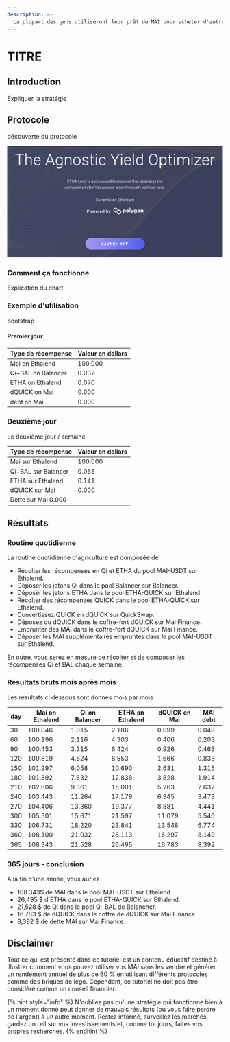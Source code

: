 ```yaml
---
description: >-
  La plupart des gens utiliseront leur prêt de MAI pour acheter d'autres assets. Cependant, certaines stratégies très intéressantes peuvent être utilisées avec le MAI. ETHALEND est l'une d'entre elles.
---
```


# TITRE

## Introduction

Expliquer la stratégie

## Protocole 

découverte du protocole

![](../../.gitbook/assets/Ethalend-1.png)

### Comment ça fonctionne 

Explication du chart

### Exemple d'utilisation 

bootstrap

#### Premier jour


| Type de récompense | Valeur en dollars |
| ------------------ | ---------------- |
| Mai on Ethalend    | 100.000          |
| Qi+BAL on Balancer | 0.032            |
| ETHA on Ethalend   | 0.070            |
| dQUICK on Mai      | 0.000            |
| debt on Mai        | 0.000            |

### Deuxième jour

Le deuxième jour / semaine 

| Type de récompense | Valeur en dollars |
| ------------------ | ---------------- |
| Mai sur Ethalend | 100.000 |
| Qi+BAL sur Balancer | 0.065 |
| ETHA sur Ethalend | 0.141 |
| dQUICK sur Mai | 0.000 |
| Dette sur Mai 0.000

 
## Résultats  

### Routine quotidienne

La routine quotidienne d'agriculture est composée de

* Récolter les récompenses en Qi et ETHA du pool MAI-USDT sur Ethalend.
* Déposer les jetons Qi dans le pool Balancer sur Balancer.
* Déposer les jetons ETHA dans le pool ETHA-QUICK sur Ethalend.
* Récolter des récompenses QUICK dans le pool ETHA-QUICK sur Ethalend.
* Convertissez QUICK en dQUICK sur QuickSwap.
* Déposez du dQUICK dans le coffre-fort dQUICK sur Mai Finance.
* Emprunter des MAI dans le coffre-fort dQUICK sur Mai Finance.
* Déposer les MAI supplémentaires empruntés dans le pool MAI-USDT sur Ethalend.

En outre, vous serez en mesure de récolter et de composer les récompenses Qi et BAL chaque semaine.

### Résultats bruts mois après mois

Les résultats ci dessous sont donnés mois par mois

| day | Mai on Ethalend | Qi on Balancer | ETHA on Ethalend | dQUICK on Mai | MAI debt |
| --- | --------------- | -------------- | ---------------- | ------------- | -------- |
| 30  | 100.046         | 1.015          | 2.186            | 0.099         | 0.049    |
| 60  | 100.196         | 2.116          | 4.303            | 0.406         | 0.203    |
| 90  | 100.453         | 3.315          | 6.424            | 0.926         | 0.463    |
| 120 | 100.819         | 4.624          | 8.553            | 1.666         | 0.833    |
| 150 | 101.297         | 6.058          | 10.690           | 2.631         | 1.315    |
| 180 | 101.892         | 7.632          | 12.838           | 3.828         | 1.914    |
| 210 | 102.606         | 9.361          | 15.001           | 5.263         | 2.632    |
| 240 | 103.443         | 11.264         | 17.179           | 6.945         | 3.473    |
| 270 | 104.406         | 13.360         | 19.377           | 8.881         | 4.441    |
| 300 | 105.501         | 15.671         | 21.597           | 11.079        | 5.540    |
| 330 | 106.731         | 18.220         | 23.841           | 13.548        | 6.774    |
| 360 | 108.100         | 21.032         | 26.113           | 16.297        | 8.149    |
| 365 | 108.343         | 21.528         | 26.495           | 16.783        | 8.392    |

### 365 jours - conclusion

A la fin d'une année, vous auriez

* 108.343$ de MAI dans le pool MAI-USDT sur Ethalend.
* 26,495 $ d'ETHA dans le pool ETHA-QUICK sur Ethalend.
* 21,528 $ de Qi dans le pool Qi-BAL de Balancher.
* 16 783 $ de dQUICK dans le coffre de dQUICK sur Mai Finance.
* 8,392 $ de dette MAI sur Mai Finance.



## Disclaimer

Tout ce qui est présenté dans ce tutoriel est un contenu éducatif destiné à illustrer comment vous pouvez utiliser vos MAI sans les vendre et générer un rendement annuel de plus de 60 % en utilisant différents protocoles comme des briques de lego. Cependant, ce tutoriel ne doit pas être considéré comme un conseil financier.


{% hint style="info" %}
N'oubliez pas qu'une stratégie qui fonctionne bien à un moment donné peut donner de mauvais résultats (ou vous faire perdre de l'argent) à un autre moment. Restez informé, surveillez les marchés, gardez un œil sur vos investissements et, comme toujours, faites vos propres recherches.
{% endhint %}
